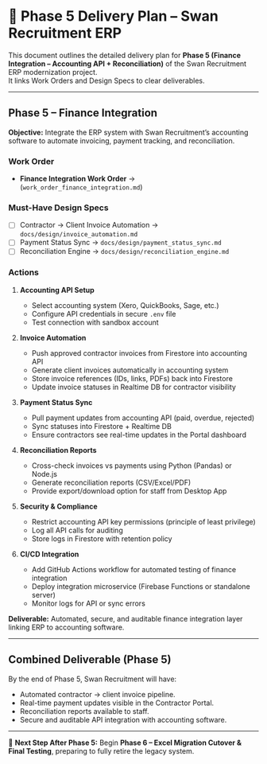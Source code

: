 # 🚀 Phase 5 Delivery Plan – Swan Recruitment ERP

This document outlines the detailed delivery plan for **Phase 5 (Finance Integration – Accounting API + Reconciliation)** of the Swan Recruitment ERP modernization project.  
It links Work Orders and Design Specs to clear deliverables.

---

## Phase 5 – Finance Integration
**Objective:** Integrate the ERP system with Swan Recruitment’s accounting software to automate invoicing, payment tracking, and reconciliation.

### Work Order
- **Finance Integration Work Order** → (`work_order_finance_integration.md`)

### Must-Have Design Specs
- [ ] Contractor → Client Invoice Automation → `docs/design/invoice_automation.md`  
- [ ] Payment Status Sync → `docs/design/payment_status_sync.md`  
- [ ] Reconciliation Engine → `docs/design/reconciliation_engine.md`  

### Actions
1. **Accounting API Setup**
   - Select accounting system (Xero, QuickBooks, Sage, etc.)  
   - Configure API credentials in secure `.env` file  
   - Test connection with sandbox account  

2. **Invoice Automation**
   - Push approved contractor invoices from Firestore into accounting API  
   - Generate client invoices automatically in accounting system  
   - Store invoice references (IDs, links, PDFs) back into Firestore  
   - Update invoice statuses in Realtime DB for contractor visibility  

3. **Payment Status Sync**
   - Pull payment updates from accounting API (paid, overdue, rejected)  
   - Sync statuses into Firestore + Realtime DB  
   - Ensure contractors see real-time updates in the Portal dashboard  

4. **Reconciliation Reports**
   - Cross-check invoices vs payments using Python (Pandas) or Node.js  
   - Generate reconciliation reports (CSV/Excel/PDF)  
   - Provide export/download option for staff from Desktop App  

5. **Security & Compliance**
   - Restrict accounting API key permissions (principle of least privilege)  
   - Log all API calls for auditing  
   - Store logs in Firestore with retention policy  

6. **CI/CD Integration**
   - Add GitHub Actions workflow for automated testing of finance integration  
   - Deploy integration microservice (Firebase Functions or standalone server)  
   - Monitor logs for API or sync errors  

**Deliverable:** Automated, secure, and auditable finance integration layer linking ERP to accounting software.

---

## Combined Deliverable (Phase 5)
By the end of Phase 5, Swan Recruitment will have:  
- Automated contractor → client invoice pipeline.  
- Real-time payment updates visible in the Contractor Portal.  
- Reconciliation reports available to staff.  
- Secure and auditable API integration with accounting software.  

---

📌 **Next Step After Phase 5:** Begin **Phase 6 – Excel Migration Cutover & Final Testing**, preparing to fully retire the legacy system.
